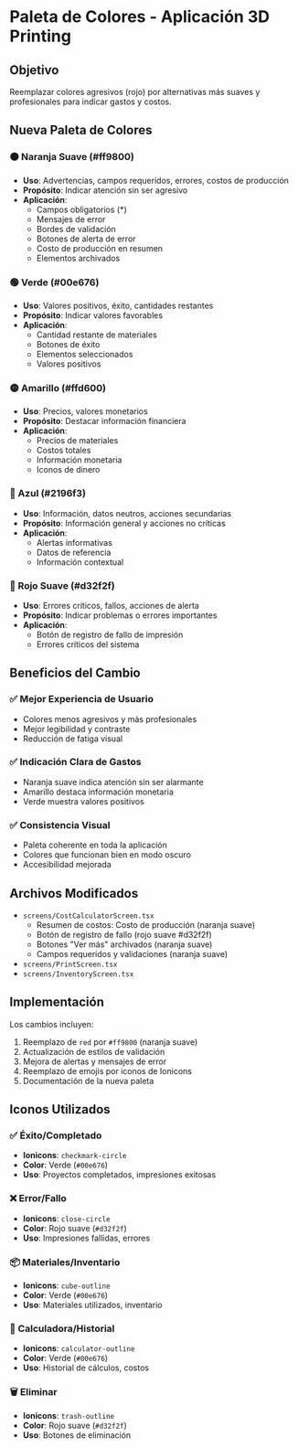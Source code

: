 # Paleta de Colores - Aplicación 3D Printing

## Objetivo
Reemplazar colores agresivos (rojo) por alternativas más suaves y profesionales para indicar gastos y costos.

## Nueva Paleta de Colores

### 🟠 Naranja Suave (#ff9800)
- **Uso**: Advertencias, campos requeridos, errores, costos de producción
- **Propósito**: Indicar atención sin ser agresivo
- **Aplicación**: 
  - Campos obligatorios (*)
  - Mensajes de error
  - Bordes de validación
  - Botones de alerta de error
  - Costo de producción en resumen
  - Elementos archivados

### 🟢 Verde (#00e676)
- **Uso**: Valores positivos, éxito, cantidades restantes
- **Propósito**: Indicar valores favorables
- **Aplicación**:
  - Cantidad restante de materiales
  - Botones de éxito
  - Elementos seleccionados
  - Valores positivos

### 🟡 Amarillo (#ffd600)
- **Uso**: Precios, valores monetarios
- **Propósito**: Destacar información financiera
- **Aplicación**:
  - Precios de materiales
  - Costos totales
  - Información monetaria
  - Iconos de dinero

### 🔵 Azul (#2196f3)
- **Uso**: Información, datos neutros, acciones secundarias
- **Propósito**: Información general y acciones no críticas
- **Aplicación**:
  - Alertas informativas
  - Datos de referencia
  - Información contextual

### 🔴 Rojo Suave (#d32f2f)
- **Uso**: Errores críticos, fallos, acciones de alerta
- **Propósito**: Indicar problemas o errores importantes
- **Aplicación**:
  - Botón de registro de fallo de impresión
  - Errores críticos del sistema

## Beneficios del Cambio

### ✅ Mejor Experiencia de Usuario
- Colores menos agresivos y más profesionales
- Mejor legibilidad y contraste
- Reducción de fatiga visual

### ✅ Indicación Clara de Gastos
- Naranja suave indica atención sin ser alarmante
- Amarillo destaca información monetaria
- Verde muestra valores positivos

### ✅ Consistencia Visual
- Paleta coherente en toda la aplicación
- Colores que funcionan bien en modo oscuro
- Accesibilidad mejorada

## Archivos Modificados

- `screens/CostCalculatorScreen.tsx`
  - Resumen de costos: Costo de producción (naranja suave)
  - Botón de registro de fallo (rojo suave #d32f2f)
  - Botones "Ver más" archivados (naranja suave)
  - Campos requeridos y validaciones (naranja suave)
- `screens/PrintScreen.tsx`
- `screens/InventoryScreen.tsx`

## Implementación

Los cambios incluyen:
1. Reemplazo de `red` por `#ff9800` (naranja suave)
2. Actualización de estilos de validación
3. Mejora de alertas y mensajes de error
4. Reemplazo de emojis por iconos de Ionicons
5. Documentación de la nueva paleta

## Iconos Utilizados

### ✅ Éxito/Completado
- **Ionicons**: `checkmark-circle`
- **Color**: Verde (`#00e676`)
- **Uso**: Proyectos completados, impresiones exitosas

### ❌ Error/Fallo
- **Ionicons**: `close-circle`
- **Color**: Rojo suave (`#d32f2f`)
- **Uso**: Impresiones fallidas, errores

### 📦 Materiales/Inventario
- **Ionicons**: `cube-outline`
- **Color**: Verde (`#00e676`)
- **Uso**: Materiales utilizados, inventario

### 🧮 Calculadora/Historial
- **Ionicons**: `calculator-outline`
- **Color**: Verde (`#00e676`)
- **Uso**: Historial de cálculos, costos

### 🗑️ Eliminar
- **Ionicons**: `trash-outline`
- **Color**: Rojo suave (`#d32f2f`)
- **Uso**: Botones de eliminación 